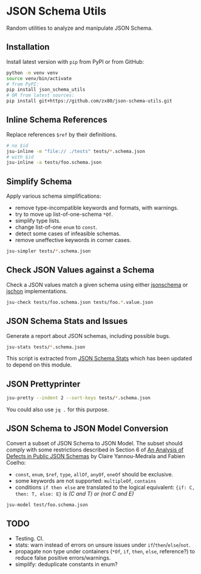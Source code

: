 # JSON Schema Utils

Random utilities to analyze and manipulate JSON Schema.

## Installation

Install latest version with `pip` from PyPI or from GitHub:

```sh
python -m venv venv
source venv/bin/activate
# from PyPI:
pip install json_schema_utils
# OR from latest sources:
pip install git+https://github.com/zx80/json-schema-utils.git
```

## Inline Schema References

Replace references `$ref` by their definitions.

```sh
# no $id
jsu-inline -m "file:// ./tests" tests/*.schema.json
# with $id
jsu-inline -a tests/foo.schema.json
```

## Simplify Schema

Apply various schema simplifications:

- remove type-incompatible keywords and formats, with warnings.
- try to move up list-of-one-schema `*Of`.
- simplify type lists.
- change list-of-one `enum` to `const`.
- detect some cases of infeasible schemas.
- remove uneffective keywords in corner cases.

```sh
jsu-simpler tests/*.schema.json
```

## Check JSON Values against a Schema

Check a JSON values match a given schema using either
[jsonschema](https://github.com/python-jsonschema/jsonschema) or
[jschon](https://github.com/marksparkza/jschon) implementations.

```sh
jsu-check tests/foo.schema.json tests/foo.*.value.json
```

## JSON Schema Stats and Issues

Generate a report about JSON schemas, including possible bugs.

```sh
jsu-stats tests/*.schema.json
```

This script is extracted from [JSON Schema Stats](https://github.com/clairey-zx81/json-schema-stats)
which has been updated to depend on this module.

## JSON Prettyprinter

```sh
jsu-pretty --indent 2 --sort-keys tests/*.schema.json
```

You could also use `jq .` for this purpose.

## JSON Schema to JSON Model Conversion

Convert a subset of JSON Schema to JSON Model.
The subset should comply with some restrictions described in Section 6 of
[An Analysis of Defects in Public JSON Schemas](https://minesparis-psl.hal.science/hal-04415517/file/A-794-DepotHAL.pdf)
by Claire Yannou-Medrala and Fabien Coelho:

- `const`, `enum`, `$ref`, `type`, `allOf`, `anyOf`, `oneOf` should be exclusive.
- some keywords are not supported: `multipleOf`, `contains`
- conditions `if then else` are translated to the logical equivalent:
  `{if: C, then: T, else: E}` is _(C and T) or (not C and E)_

```sh
jsu-model test/foo.schema.json
```

## TODO

- Testing. CI.
- stats: warn instead of errors on unsure issues under `if`/`then`/`else`/`not`.
- propagate non type under containers (`*Of`, `if`, `then`, `else`, reference?)
  to reduce false positive errors/warnings.
- simplify: deduplicate constants in enum?
